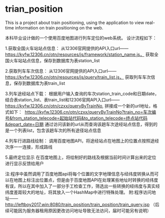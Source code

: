 # trian_position
This is a project about train positioning, using the application to view real-time information on train positioning on the web.

本科毕业设计做的一个使用百度地图进行列车定位的web系统。
设计流程如下：

1.获取全国火车站站点信息： 
从12306官网提供的API入口url——https://kyfw.12306.cn/otn/resources/js/framework/station_name.js， 获取全国火车站站点信息，保存到数据库为表station_list

2.获取列车车次信息：
从12306官网提供的API入口url——https://kyfw.12306.cn/otn/resources/js/query/train_list.js， 获取列车车次信息，保存到数据库为表train_list

3.列车途经站点下载：
根据用户输入查询的车次station_train_code和日期date，结合表station_list、表train_list和12306官网API入口url——https://kyfw.12306.cn/otn/czxx/queryByTrainNo, 拼接成一个新的url地址，格式如下：
  https://kyfw.12306.cn/otn/czxx/queryByTrainNo?train_no=车次编号&from_station_telecode=起始站代码&to_station_telecode=终点站代码&depart_date=日期
通过访问该新的url从而查询该趟车次途经站点信息，得到的是一个列表list，包含该趟车次的所有途径站点信息

4.列车行进路线绘制：
调用百度地图API，将途经站点在地图上的位置点按照途经次序一一连接，形成路线

5.最终定位显示
在百度地图上，将绘制好的路线及根据当前时间计算出来的定位进行显示反馈给用户

注:程序中虽然调用了百度地图api将每个位置的文字地理信息与经纬度转换从而可以在地图上标注出位置点，但是由于百度地图API在处理某些地址时转换的经纬度有误，所以在其中加入了一部分手工检查工作，筛选出一些转换的经纬度与真实经纬度差距较大的地址，将其放入一个HashMap中进行特殊处理。
附:程序访问地址——http://leftboy2017.win:8080/train_position/train_position/train_query.jsp
（后续可能因为服务器租用原因更改访问地址导致无法访问，届时可能另有说明）





  
